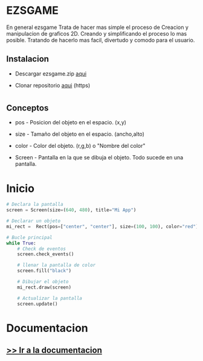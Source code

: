 # EZSGAME
En general ezsgame Trata de hacer mas simple el proceso de Creacion y manipulacion de graficos 2D. Creando y simplificando el proceso lo mas posible. Tratando de hacerlo mas facil, divertudo y comodo para el usuario.

## Instalacion 

- Descargar ezsgame.zip  [aqui](https://github.com/NoxxDev/ezsgame)

- Clonar repositorio [aqui](https://github.com/NoxxDev/ezsgame.git) (https)

#
#
## Conceptos 
- pos - Posicion del objeto en el espacio.  (x,y)

- size - Tamaño del objeto en el espacio.  (ancho,alto)

- color - Color del objeto.  (r,g,b) o "Nombre del color"

- Screen - Pantalla en la que se dibuja el objeto. Todo sucede en una pantalla.


#
#
# Inicio

```python
# Declara la pantalla
screen = Screen(size=(640, 480), title="Mi App")

# Declarar un objeto
mi_rect =  Rect(pos=["center", "center"], size=(100, 100), color="red")

# Bucle principal
while True:
    # Check de eventos
    screen.check_events()

    # llenar la pantalla de color
    screen.fill("black")

    # Dibujar el objeto
    mi_rect.draw(screen)

    # Actualizar la pantalla
    screen.update()
```
#
#

# Documentacion 
## [>> Ir a la documentacion](https://ezsgame-doc.ezsnova.repl.co/)